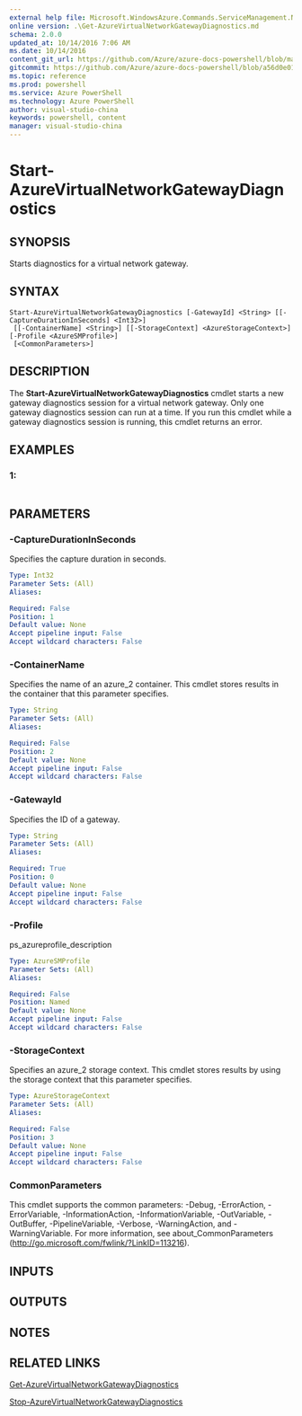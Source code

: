 ```yaml
---
external help file: Microsoft.WindowsAzure.Commands.ServiceManagement.Network.dll-Help.xml
online version: .\Get-AzureVirtualNetworkGatewayDiagnostics.md
schema: 2.0.0
updated_at: 10/14/2016 7:06 AM
ms.date: 10/14/2016
content_git_url: https://github.com/Azure/azure-docs-powershell/blob/master/azureps-cmdlets-docs/ServiceManagement/Azure.Networking/v1.0/CmdletMDs/Start-AzureVirtualNetworkGatewayDiagnostics.md
gitcommit: https://github.com/Azure/azure-docs-powershell/blob/a56d0e01e65c2c33aa2af13dd29addc94ead6e88/azureps-cmdlets-docs/ServiceManagement/Azure.Networking/v1.0/CmdletMDs/Start-AzureVirtualNetworkGatewayDiagnostics.md
ms.topic: reference
ms.prod: powershell
ms.service: Azure PowerShell
ms.technology: Azure PowerShell
author: visual-studio-china
keywords: powershell, content
manager: visual-studio-china
---
```


# Start-AzureVirtualNetworkGatewayDiagnostics

## SYNOPSIS
Starts diagnostics for a virtual network gateway.

## SYNTAX

```
Start-AzureVirtualNetworkGatewayDiagnostics [-GatewayId] <String> [[-CaptureDurationInSeconds] <Int32>]
 [[-ContainerName] <String>] [[-StorageContext] <AzureStorageContext>] [-Profile <AzureSMProfile>]
 [<CommonParameters>]
```

## DESCRIPTION
The **Start-AzureVirtualNetworkGatewayDiagnostics** cmdlet starts a new gateway diagnostics session for a virtual network gateway.
Only one gateway diagnostics session can run at a time.
If you run this cmdlet while a gateway diagnostics session is running, this cmdlet returns an error.

## EXAMPLES

### 1:
```

```

## PARAMETERS

### -CaptureDurationInSeconds
Specifies the capture duration in seconds.

```yaml
Type: Int32
Parameter Sets: (All)
Aliases: 

Required: False
Position: 1
Default value: None
Accept pipeline input: False
Accept wildcard characters: False
```

### -ContainerName
Specifies the name of an azure_2 container.
This cmdlet stores results in the container that this parameter specifies.

```yaml
Type: String
Parameter Sets: (All)
Aliases: 

Required: False
Position: 2
Default value: None
Accept pipeline input: False
Accept wildcard characters: False
```

### -GatewayId
Specifies the ID of a gateway.

```yaml
Type: String
Parameter Sets: (All)
Aliases: 

Required: True
Position: 0
Default value: None
Accept pipeline input: False
Accept wildcard characters: False
```

### -Profile
ps_azureprofile_description

```yaml
Type: AzureSMProfile
Parameter Sets: (All)
Aliases: 

Required: False
Position: Named
Default value: None
Accept pipeline input: False
Accept wildcard characters: False
```

### -StorageContext
Specifies an azure_2 storage context.
This cmdlet stores results by using the storage context that this parameter specifies.

```yaml
Type: AzureStorageContext
Parameter Sets: (All)
Aliases: 

Required: False
Position: 3
Default value: None
Accept pipeline input: False
Accept wildcard characters: False
```

### CommonParameters
This cmdlet supports the common parameters: -Debug, -ErrorAction, -ErrorVariable, -InformationAction, -InformationVariable, -OutVariable, -OutBuffer, -PipelineVariable, -Verbose, -WarningAction, and -WarningVariable. For more information, see about_CommonParameters (http://go.microsoft.com/fwlink/?LinkID=113216).

## INPUTS

## OUTPUTS

## NOTES

## RELATED LINKS

[Get-AzureVirtualNetworkGatewayDiagnostics](.\Get-AzureVirtualNetworkGatewayDiagnostics.md)

[Stop-AzureVirtualNetworkGatewayDiagnostics](.\Stop-AzureVirtualNetworkGatewayDiagnostics.md)

